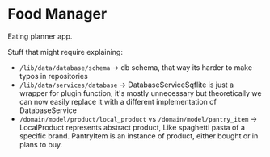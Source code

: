 # Food Manager

Eating planner app.

Stuff that might require explaining:
* `/lib/data/database/schema` -> db schema, that way its harder to make typos in repositories
* `/lib/data/services/database` -> DatabaseServiceSqflite is just a wrapper for plugin function,
it's mostly unnecessary but theoretically we can now easily replace it with a different implementation
of DatabaseService
* `/domain/model/product/local_product` vs `/domain/model/pantry_item` -> LocalProduct represents 
abstract product, Like spaghetti pasta of a specific brand. PantryItem is an instance of product,
either bought or in plans to buy.
